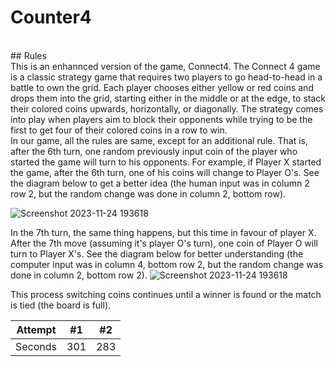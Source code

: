 # Counter4
<br>
## Rules
<br>
This is an enhannced version of the game, Connect4. The Connect 4 game is a classic strategy game that requires two players to go head-to-head in a battle to own the grid. Each player chooses either yellow or red coins and drops them into the grid, starting either in the middle or at the edge, to stack their colored coins upwards, horizontally, or diagonally. The strategy comes into play when players aim to block their opponents while trying to be the first to get four of their colored coins in a row to win. 
<br>
In our game, all the rules are same, except for an additional rule. That is, after the 6th turn, one random previously input coin of the player who started the game will turn to his opponents. For example, if Player X started the game, after the 6th turn, one of his coins will change to Player O's. See the diagram below to get a better idea (the human input was in column 2 row 2, but the random change was done in column 2, bottom row). 

![Screenshot 2023-11-24 193618](https://github.com/cdfelixj/Counter4/assets/120282157/857bed1e-e7b6-404c-8a41-f54521c0f0ec)

In the 7th turn, the same thing happens, but this time in favour of player X. After the 7th move (assuming it's player O's turn), one coin of Player O will turn to Player X's. See the diagram below for better understanding (the computer input was in column 4, bottom row 2, but the random change was done in column 2, bottom row 2).
![Screenshot 2023-11-24 193618](https://github.com/cdfelixj/Counter4/assets/120282157/c710f427-3a72-49fe-a9cc-7ec8a190fe53)

This process switching coins continues until a winner is found or the match is tied (the board is full).


| Attempt | #1    | #2    |
| :---:   | :---: | :---: |
| Seconds | 301   | 283   |
